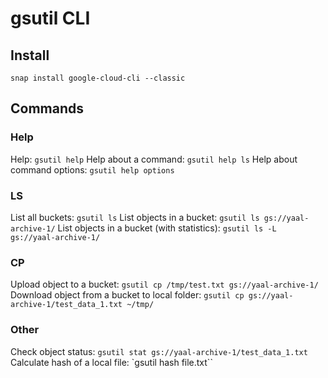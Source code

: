 # gsutil CLI

## Install
`snap install google-cloud-cli --classic`

## Commands
### Help
Help: `gsutil help`
Help about a command: `gsutil help ls`
Help about command options: `gsutil help options`
### LS
List all buckets: `gsutil ls`
List objects in a bucket: `gsutil ls gs://yaal-archive-1/`
List objects in a bucket (with statistics): `gsutil ls -L gs://yaal-archive-1/`
### CP
Upload object to a bucket: `gsutil cp /tmp/test.txt gs://yaal-archive-1/`
Download object from a bucket to local folder: `gsutil cp gs://yaal-archive-1/test_data_1.txt ~/tmp/`
### Other
Check object status: `gsutil stat gs://yaal-archive-1/test_data_1.txt`
Calculate hash of a local file: `gsutil hash file.txt``
